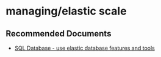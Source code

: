 <properties
	pageTitle="managing/elastic scale"
	description="managing/elastic scale"
	service="microsoft.sql"
	resource="servers"
	authors="aashu"
	displayOrder=""
	selfHelpType="generic"
	supportTopicIds="32357038"
	resourceTags=""
	productPesIds="13491"
	cloudEnvironments="public, MoonCake"
	articleId="2d9723cf-4cc3-4312-b1da-3ab13c406d0e"
/>

# managing/elastic scale

## **Recommended Documents**

* [SQL Database - use elastic database features and tools](https://azure.microsoft.com/documentation/learning-paths/sql-database-elastic-scale/)
